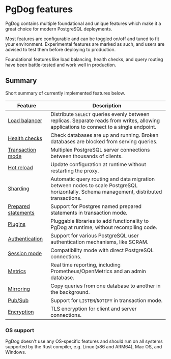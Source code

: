# PgDog features

PgDog contains multiple foundational and unique features which make it a great choice
for modern PostgreSQL deployments.

Most features are configurable and can be toggled on/off and tuned to fit your environment. Experimental features are marked
as such, and users are advised to test them before deploying to production.

Foundational features like load balancing, health checks, and query routing have been battle-tested and work well in production.

## Summary

Short summary of currently implemented features below.

| Feature | Description |
|---------|-------------|
| [Load balancer](load-balancer/index.md) | Distribute `SELECT` queries evenly between replicas. Separate reads from writes, allowing applications to connect to a single endpoint. |
| [Health checks](load-balancer/healthchecks.md) | Check databases are up and running. Broken databases are blocked from serving queries. |
| [Transaction mode](transaction-mode.md) | Multiplex PostgreSQL server connections between thousands of clients. |
| [Hot reload](../configuration/index.md) | Update configuration at runtime without restarting the proxy. |
| [Sharding](sharding/index.md) | Automatic query routing and data migration between nodes to scale PostgreSQL horizontally. Schema management, distributed transactions. |
| [Prepared statements](prepared-statements.md) | Support for Postgres named prepared statements in transaction mode. |
| [Plugins](plugins/index.md) | Pluggable libraries to add functionality to PgDog at runtime, without recompiling code. |
| [Authentication](authentication.md) | Support for various PostgreSQL user authentication mechanisms, like SCRAM. |
| [Session mode](session-mode.md) | Compatibility mode with direct PostgreSQL connections. |
| [Metrics](metrics.md) | Real time reporting, including Prometheus/OpenMetrics and an admin database. |
| [Mirroring](mirroring.md) | Copy queries from one database to another in the background. |
| [Pub/Sub](pub_sub.md) | Support for `LISTEN`/`NOTIFY` in transaction mode. |
| [Encryption](tls.md) | TLS encryption for client and server connections. |

### OS support

PgDog doesn't use any OS-specific features and should run on all systems supported by the Rust compiler, e.g. Linux (x86 and ARM64), Mac OS, and Windows.
